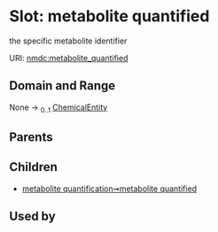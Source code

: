
# Slot: metabolite quantified


the specific metabolite identifier

URI: [nmdc:metabolite_quantified](https://microbiomedata/meta/metabolite_quantified)


## Domain and Range

None &#8594;  <sub>0..1</sub> [ChemicalEntity](ChemicalEntity.md)

## Parents


## Children

 *  [metabolite quantification➞metabolite quantified](metabolite_quantification_metabolite_quantified.md)

## Used by

